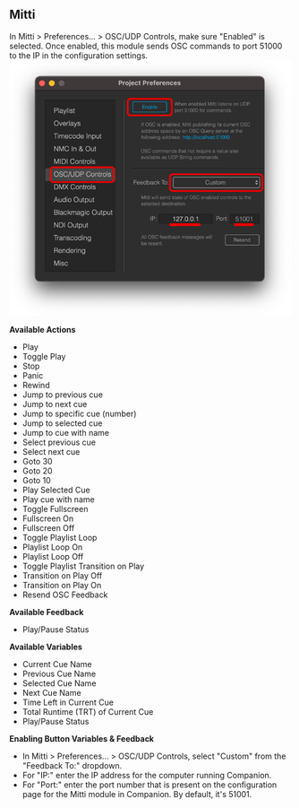 ## Mitti

In Mitti > Preferences... > OSC/UDP Controls, make sure "Enabled" is selected. Once enabled, this module sends OSC commands to port 51000 to the IP in the configuration settings.
![Mitti](images/mitti.png?raw=true "Mitti")

**Available Actions**

* Play
* Toggle Play
* Stop
* Panic
* Rewind
* Jump to previous cue
* Jump to next cue
* Jump to specific cue (number)
* Jump to selected cue
* Jump to cue with name
* Select previous cue
* Select next cue
* Goto 30
* Goto 20
* Goto 10
* Play Selected Cue
* Play cue with name
* Toggle Fullscreen
* Fullscreen On
* Fullscreen Off
* Toggle Playlist Loop
* Playlist Loop On
* Playlist Loop Off
* Toggle Playlist Transition on Play
* Transition on Play Off
* Transition on Play On
* Resend OSC Feedback

**Available Feedback**

* Play/Pause Status

**Available Variables**

* Current Cue Name
* Previous Cue Name
* Selected Cue Name
* Next Cue Name
* Time Left in Current Cue
* Total Runtime (TRT) of Current Cue
* Play/Pause Status

**Enabling Button Variables & Feedback**
* In Mitti > Preferences... > OSC/UDP Controls, select "Custom" from the "Feedback To:" dropdown.
* For "IP:" enter the IP address for the computer running Companion.
* For "Port:" enter the port number that is present on the configuration page for the Mitti module in Companion. By default, it's 51001.
